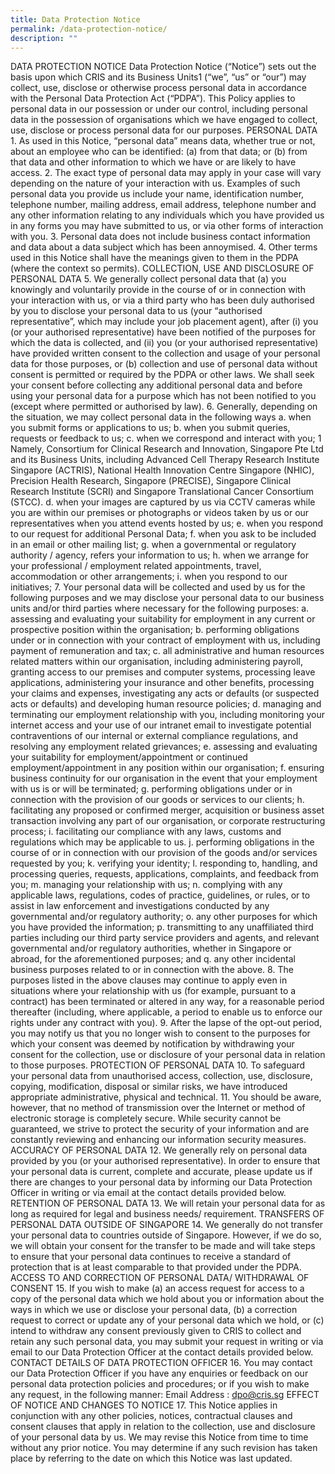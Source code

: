 ```yaml
---
title: Data Protection Notice
permalink: /data-protection-notice/
description: ""
---
```

DATA PROTECTION NOTICE Data Protection Notice (“Notice”) sets out the basis upon which CRIS and its Business Units1 (“we”, “us” or “our”) may collect, use, disclose or otherwise process personal data in accordance with the Personal Data Protection Act (“PDPA”). This Policy applies to personal data in our possession or under our control, including personal data in the possession of organisations which we have engaged to collect, use, disclose or process personal data for our purposes. PERSONAL DATA 1. As used in this Notice, “personal data” means data, whether true or not, about an employee who can be identified: (a) from that data; or (b) from that data and other information to which we have or are likely to have access. 2. The exact type of personal data may apply in your case will vary depending on the nature of your interaction with us. Examples of such personal data you provide us include your name, identification number, telephone number, mailing address, email address, telephone number and any other information relating to any individuals which you have provided us in any forms you may have submitted to us, or via other forms of interaction with you. 3. Personal data does not include business contact information and data about a data subject which has been annoymised. 4. Other terms used in this Notice shall have the meanings given to them in the PDPA (where the context so permits). COLLECTION, USE AND DISCLOSURE OF PERSONAL DATA 5. We generally collect personal data that (a) you knowingly and voluntarily provide in the course of or in connection with your interaction with us, or via a third party who has been duly authorised by you to disclose your personal data to us (your “authorised representative”, which may include your job placement agent), after (i) you (or your authorised representative) have been notified of the purposes for which the data is collected, and (ii) you (or your authorised representative) have provided written consent to the collection and usage of your personal data for those purposes, or (b) collection and use of personal data without consent is permitted or required by the PDPA or other laws. We shall seek your consent before collecting any additional personal data and before using your personal data for a purpose which has not been notified to you (except where permitted or authorised by law). 6. Generally, depending on the situation, we may collect personal data in the following ways a. when you submit forms or applications to us; b. when you submit queries, requests or feedback to us; c. when we correspond and interact with you; 1 Namely, Consortium for Clinical Research and Innovation, Singapore Pte Ltd and its Business Units, including Advanced Cell Therapy Research Institute Singapore (ACTRIS), National Health Innovation Centre Singapore (NHIC), Precision Health Research, Singapore (PRECISE), Singapore Clinical Research Institute (SCRI) and Singapore Translational Cancer Consortium (STCC). d. when your images are captured by us via CCTV cameras while you are within our premises or photographs or videos taken by us or our representatives when you attend events hosted by us; e. when you respond to our request for additional Personal Data; f. when you ask to be included in an email or other mailing list; g. when a governmental or regulatory authority / agency, refers your information to us; h. when we arrange for your professional / employment related appointments, travel, accommodation or other arrangements; i. when you respond to our initiatives; 7. Your personal data will be collected and used by us for the following purposes and we may disclose your personal data to our business units and/or third parties where necessary for the following purposes: a. assessing and evaluating your suitability for employment in any current or prospective position within the organisation; b. performing obligations under or in connection with your contract of employment with us, including payment of remuneration and tax; c. all administrative and human resources related matters within our organisation, including administering payroll, granting access to our premises and computer systems, processing leave applications, administering your insurance and other benefits, processing your claims and expenses, investigating any acts or defaults (or suspected acts or defaults) and developing human resource policies; d. managing and terminating our employment relationship with you, including monitoring your internet access and your use of our intranet email to investigate potential contraventions of our internal or external compliance regulations, and resolving any employment related grievances; e. assessing and evaluating your suitability for employment/appointment or continued employment/appointment in any position within our organisation; f. ensuring business continuity for our organisation in the event that your employment with us is or will be terminated; g. performing obligations under or in connection with the provision of our goods or services to our clients; h. facilitating any proposed or confirmed merger, acquisition or business asset transaction involving any part of our organisation, or corporate restructuring process; i. facilitating our compliance with any laws, customs and regulations which may be applicable to us. j. performing obligations in the course of or in connection with our provision of the goods and/or services requested by you; k. verifying your identity; l. responding to, handling, and processing queries, requests, applications, complaints, and feedback from you; m. managing your relationship with us; n. complying with any applicable laws, regulations, codes of practice, guidelines, or rules, or to assist in law enforcement and investigations conducted by any governmental and/or regulatory authority; o. any other purposes for which you have provided the information; p. transmitting to any unaffiliated third parties including our third party service providers and agents, and relevant governmental and/or regulatory authorities, whether in Singapore or abroad, for the aforementioned purposes; and q. any other incidental business purposes related to or in connection with the above. 8. The purposes listed in the above clauses may continue to apply even in situations where your relationship with us (for example, pursuant to a contract) has been terminated or altered in any way, for a reasonable period thereafter (including, where applicable, a period to enable us to enforce our rights under any contract with you). 9. After the lapse of the opt-out period, you may notify us that you no longer wish to consent to the purposes for which your consent was deemed by notification by withdrawing your consent for the collection, use or disclosure of your personal data in relation to those purposes. PROTECTION OF PERSONAL DATA 10. To safeguard your personal data from unauthorised access, collection, use, disclosure, copying, modification, disposal or similar risks, we have introduced appropriate administrative, physical and technical. 11. You should be aware, however, that no method of transmission over the Internet or method of electronic storage is completely secure. While security cannot be guaranteed, we strive to protect the security of your information and are constantly reviewing and enhancing our information security measures. ACCURACY OF PERSONAL DATA 12. We generally rely on personal data provided by you (or your authorised representative). In order to ensure that your personal data is current, complete and accurate, please update us if there are changes to your personal data by informing our Data Protection Officer in writing or via email at the contact details provided below. RETENTION OF PERSONAL DATA 13. We will retain your personal data for as long as required for legal and business needs/ requirement. TRANSFERS OF PERSONAL DATA OUTSIDE OF SINGAPORE 14. We generally do not transfer your personal data to countries outside of Singapore. However, if we do so, we will obtain your consent for the transfer to be made and will take steps to ensure that your personal data continues to receive a standard of protection that is at least comparable to that provided under the PDPA. ACCESS TO AND CORRECTION OF PERSONAL DATA/ WITHDRAWAL OF CONSENT 15. If you wish to make (a) an access request for access to a copy of the personal data which we hold about you or information about the ways in which we use or disclose your personal data, (b) a correction request to correct or update any of your personal data which we hold, or (c) intend to withdraw any consent previously given to CRIS to collect and retain any such personal data, you may submit your request in writing or via email to our Data Protection Officer at the contact details provided below. CONTACT DETAILS OF DATA PROTECTION OFFICER 16. You may contact our Data Protection Officer if you have any enquiries or feedback on our personal data protection policies and procedures; or if you wish to make any request, in the following manner: Email Address : dpo@cris.sg EFFECT OF NOTICE AND CHANGES TO NOTICE 17. This Notice applies in conjunction with any other policies, notices, contractual clauses and consent clauses that apply in relation to the collection, use and disclosure of your personal data by us. We may revise this Notice from time to time without any prior notice. You may determine if any such revision has taken place by referring to the date on which this Notice was last updated.